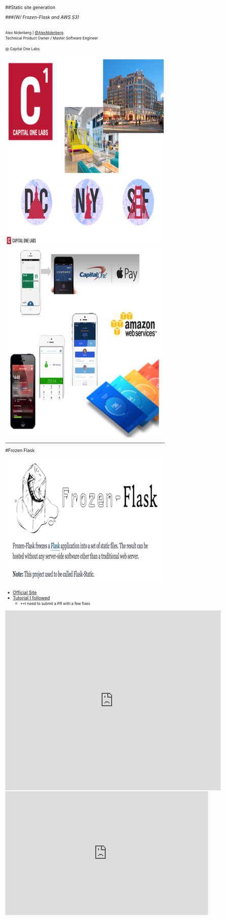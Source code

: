 ##Static site generation

###_(W/ Frozen-Flask and AWS S3)_
<p>
	</br>
	  <small>Alex Niderberg</a> | <a href="https://twitter.com/alexniderberg">@AlexNiderberg</a></small><br/>
	<small>Technical Product Owner / Master Software Engineer <br/><br/>@ Capital One Labs</small>
</p>


<img src="images/CapitalOneLabs_Overview.png" alt="idea" height="600">


<img src="images/CapitalOneLabs_Work.png" alt="idea" height="600">

---

#Frozen Flask


<img src="images/FrozenFlask.png" alt="idea" height="400">

- [Official Site](http://pythonhosted.org/Frozen-Flask/)
- [Tutorial I followed](https://nicolas.perriault.net/code/2012/dead-easy-yet-powerful-static-website-generator-with-flask/)
  - <small>**I need to submit a PR with a few fixes</small>
<!-- - [Place to submit PR with updates](https://github.com/n1k0/nicolas.perriault.net/) -->


<iframe src="http://giphy.com/embed/vBVCam8nE7uxy?hideSocial=true" width="680" height="567" frameborder="0" class="giphy-embed" allowfullscreen=""></iframe>
<!-- Polar Bear GIFS
ollAndSlide-XGHCQGcfyl6lW
Help-H2VD6psStWlJ6
GetTheBabby-vBVCam8nE7uxy
CuddleFest-2ur8NS5TYQmK4
Pouncing-2c2DyqhbixfUY
ConfusionCubsRunning-FdvUazOcLjwzK -->
<!-- Penguin GIFS 
Slap-wHSMEx2TtEo8
Flying?-tbAY4hlx9fzjy
Let-sGetOutOfHere-9hbECTMVSdG0
getOutOfTheHouse-B1JDGg2BgvfVe
JumpingPenguins-otnqsqqzmsw7K
penguinSlide_hereWeGo-9UCStxAde7lK -->


<iframe id="ytplayer" type="text/html" width="640" height="390"
  src="http://www.youtube.com/embed/L0MK7qz13bU?autoplay=0&start=65"
  frameborder="0"/>


###Getting started
```shell
mkdir sample_project && cd $_
virtualenv venv
source venv/bin/activate
pip install Flask Frozen-Flask Flask-FlatPages
touch sitebuilder.py
# add content
python sitebuilder.py
# visit localhost:8000
mkdir pages
touch pages/hello-world.md
# add page content
mkdir templates
touch templates/base.html
# add content
touch templates/page.html
# add content
touch templates/index.html
# add content
```


###Hands-on
```
git clone https://github.com/aln787/frozenFlask.git && cd $_
virtualenv venv
source venv/bin/activate
pip install
```

---

#Why AWS / Register


<img src="images/s3/AWS_Gartner_2015_MQ.png" height="540">


<img src="images/AWS_HomePage.png" height="500">

- [Register](https://portal.aws.amazon.com/gp/aws/developer/registration/index.html)

---

#AWS S3 Deploy


<img src="images/s3/AWS_S3.png" height="540">


<img src="images/s3/S3-CreateFolders_and_AddFiles.png" height="540">


####Files and Folders to add to S3
```
pwd
# <your path>/frozenFlask
cd build/
ls -lah
#drwxr-xr-x   3 <user>  <group>   102B Jan 27 01:23 frozen-flask
#drwxr-xr-x   3 <user>  <group>   102B Jan 27 01:23 hello-world
#-rw-r--r--   1 <user>  <group>   428B Jan 27 01:23 index.html
```


<img src="images/s3/S3-Enable-Static-Website-Hosting.png" height="540">


<img src="images/s3/S3-403.png" height="540">


<img src="images/s3/S3-Add-Bucket-Policy.png" height="540">


###Bucket policy to add
```
{
	"Version": "2008-10-17",
	"Statement": [
		{
			"Sid": "AllowPublicRead",
			"Effect": "Allow",
			"Principal": {
				"AWS": "*"
			},
			"Action": "s3:GetObject",
			"Resource": "arn:aws:s3:::frozen-flask-bucket2/*"
		}
	]
}
```


<img src="images/s3/S3-Done-OpenSite.png" height="440">

- [Example Simple Frozen-Flask Site](http://frozen-flask-bucket2.s3-website-us-east-1.amazonaws.com/)
- [S3 Bucket(*Permission required to view)](https://console.aws.amazon.com/s3/home?region=us-west-2#&bucket=frozen-flask-bucket2&prefix=)

---

#ASW CLI S3 Deploy


###AWS CLI Install
```shell
python --version
#Looking for above 2.6.5+ or 3.3+
curl "https://s3.amazonaws.com/aws-cli/awscli-bundle.zip" -o "awscli-bundle.zip"
unzip awscli-bundle.zip
./awscli-bundle/install -b ~/bin/aws
echo $PATH | grep ~/bin #See if $PATH contains ~/bin (output will be empty if it doesn't)
export PATH=~/bin:$PATH #Add ~/bin to $PATH if necessary
#Confirm the install worked correctly
aws help
```
- [Additional details / official AWS CLI install instructions](http://docs.aws.amazon.com/cli/latest/userguide/installing.html#install-bundle-other-os)


####Configure the AWS CLI
```shell
aws configure
#AWS Access Key ID [None]: <Your Key>
#AWS Secret Access Key [None]: <Your Secret>
#Default region name [None]: us-east-1
#Default output format [None]: json
```

<br>
####S3 bucket creation, content sync and configuration
```shell
#aws s3 rb s3://frozen-flask-cli --force  #Remove existing folder with this name
aws s3 mb s3://frozen-flask-cli
pwd
#<your path>/frozenFlask
aws s3 sync build/ s3://frozen-flask-cli --exclude '.DS_Store'
aws s3api put-bucket-policy --bucket frozen-flask-cli --policy file://bucketPolicy.json
aws s3api put-bucket-website --bucket frozen-flask-cli --website-configuration file://enableWebHosting.json
#aws s3api put-bucket-website help
```

- *Note: the AWS API requests for "put-bucket-website" fails with an unclear error messages, if your bucket name contains any capital letters.

---

#AWS Automation 
##W/ Python Boto3

---

#Additional Information


###Alternative tools
- Explored
	- Pelican, Jekyll
- Still to Explore
  - [Lektor](https://www.getlektor.com/), [Hugo](https://gohugo.io/), Hexo, Hyde, Brunch, Middleman, Harp, Expose, ...


###Links
- [Blog that inspired investigating frozen flask](http://lucumr.pocoo.org/2015/12/21/introducing-lektor/
)
- [Place to submit PR with updates](https://github.com/n1k0/nicolas.perriault.net/)
